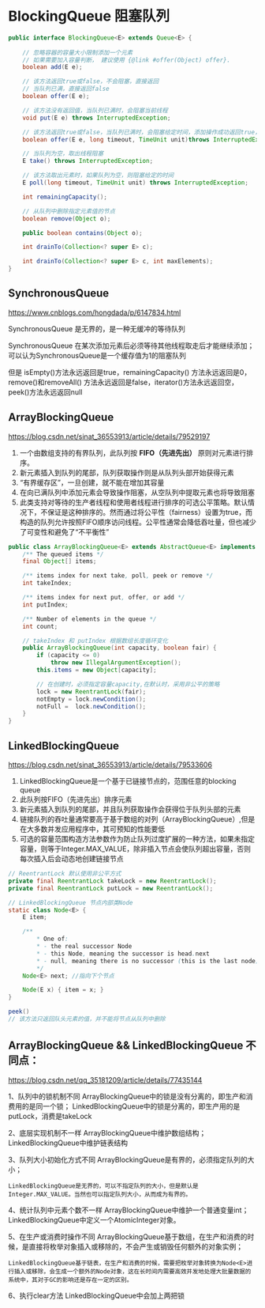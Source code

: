 # BlockingQueue 阻塞队列
```java
public interface BlockingQueue<E> extends Queue<E> {
   
    // 忽略容器的容量大小限制添加一个元素
    // 如果需要加入容量判断， 建议使用 {@link #offer(Object) offer}.
    boolean add(E e);

    // 该方法返回true或false，不会阻塞，直接返回 
    // 当队列已满，直接返回false
    boolean offer(E e);

    // 该方法没有返回值，当队列已满时，会阻塞当前线程
    void put(E e) throws InterruptedException;

    // 该方法返回true或false，当队列已满时，会阻塞给定时间，添加操作成功返回true，否则返回false
    boolean offer(E e, long timeout, TimeUnit unit)throws InterruptedException;

    // 当队列为空，取出线程阻塞
    E take() throws InterruptedException;

    // 该方法取出元素时，如果队列为空，则阻塞给定的时间
    E poll(long timeout, TimeUnit unit) throws InterruptedException;

    int remainingCapacity();

    // 从队列中删除指定元素值的节点
    boolean remove(Object o);

    public boolean contains(Object o);

    int drainTo(Collection<? super E> c);

    int drainTo(Collection<? super E> c, int maxElements);
}
```
## SynchronousQueue
https://www.cnblogs.com/hongdada/p/6147834.html  

SynchronousQueue 是无界的，是一种无缓冲的等待队列  

SynchronousQueue 在某次添加元素后必须等待其他线程取走后才能继续添加；可以认为SynchronousQueue是一个缓存值为1的阻塞队列  

但是 isEmpty()方法永远返回是true，remainingCapacity() 方法永远返回是0，remove()和removeAll() 方法永远返回是false，iterator()方法永远返回空，peek()方法永远返回null

## ArrayBlockingQueue
https://blog.csdn.net/sinat_36553913/article/details/79529197

1. 一个由数组支持的有界队列，此队列按 **FIFO（先进先出）** 原则对元素进行排序。
2. 新元素插入到队列的尾部，队列获取操作则是从队列头部开始获得元素
3. “有界缓存区”，一旦创建，就不能在增加其容量
4. 在向已满队列中添加元素会导致操作阻塞，从空队列中提取元素也将导致阻塞
5. 此类支持对等待的生产者线程和使用者线程进行排序的可选公平策略。默认情况下，不保证是这种排序的。然而通过将公平性（fairness）设置为true，而构造的队列允许按照FIFO顺序访问线程。公平性通常会降低吞吐量，但也减少了可变性和避免了“不平衡性”

```java
public class ArrayBlockingQueue<E> extends AbstractQueue<E> implements BlockingQueue<E>, java.io.Serializable {
    /** The queued items */
    final Object[] items;

    /** items index for next take, poll, peek or remove */
    int takeIndex;

    /** items index for next put, offer, or add */
    int putIndex;

    /** Number of elements in the queue */
    int count;

    // takeIndex 和 putIndex 根据数组长度循环变化
    public ArrayBlockingQueue(int capacity, boolean fair) {
        if (capacity <= 0)
            throw new IllegalArgumentException();
        this.items = new Object[capacity];

        // 在创建时，必须指定容量capacity,在默认时，采用非公平的策略
        lock = new ReentrantLock(fair);
        notEmpty = lock.newCondition();
        notFull =  lock.newCondition();
    }
}
```

## LinkedBlockingQueue
https://blog.csdn.net/sinat_36553913/article/details/79533606

1. LinkedBlockingQueue是一个基于已链接节点的，范围任意的blocking queue
2. 此队列按FIFO（先进先出）排序元素
3. 新元素插入到队列的尾部，并且队列获取操作会获得位于队列头部的元素
4. 链接队列的吞吐量通常要高于基于数组的对列（ArrayBlockingQueue）,但是在大多数并发应用程序中，其可预知的性能要低
5. 可选的容量范围构造方法参数作为防止队列过度扩展的一种方法，如果未指定容量，则等于Integer.MAX_VALUE，除非插入节点会使队列超出容量，否则每次插入后会动态地创建链接节点

```java
// ReentrantLock 默认使用非公平方式
private final ReentrantLock takeLock = new ReentrantLock();
private final ReentrantLock putLock = new ReentrantLock();

// LinkedBlockingQueue 节点内部类Node
static class Node<E> {
    E item;

    /**
        * One of:
        * - the real successor Node
        * - this Node, meaning the successor is head.next
        * - null, meaning there is no successor (this is the last node)
        */
    Node<E> next; //指向下个节点

    Node(E x) { item = x; }
}

peek()
// 该方法只返回队头元素的值，并不能将节点从队列中删除
```

## ArrayBlockingQueue && LinkedBlockingQueue 不同点：
https://blog.csdn.net/qq_35181209/article/details/77435144  

1、队列中的锁机制不同
    ArrayBlockingQueue中的锁是没有分离的，即生产和消费用的是同一个锁；
    LinkedBlockingQueue中的锁是分离的，即生产用的是putLock，消费是takeLock


2、底层实现机制不一样
    ArrayBlockingQueue中维护数组结构；
    LinkedBlockingQueue中维护链表结构

3、队列大小初始化方式不同
    ArrayBlockingQueue是有界的，必须指定队列的大小；

    LinkedBlockingQueue是无界的，可以不指定队列的大小，但是默认是Integer.MAX_VALUE。当然也可以指定队列大小，从而成为有界的。

4、统计队列中元素个数不一样
    ArrayBlockingQueue中维护一个普通变量int；
    LinkedBlockingQueue中定义一个AtomicInteger对象。

5、在生产或消费时操作不同
    ArrayBlockingQueue基于数组，在生产和消费的时候，是直接将枚举对象插入或移除的，不会产生或销毁任何额外的对象实例；

    LinkedBlockingQueue基于链表，在生产和消费的时候，需要把枚举对象转换为Node<E>进行插入或移除，会生成一个额外的Node对象，这在长时间内需要高效并发地处理大批量数据的系统中，其对于GC的影响还是存在一定的区别。

6、执行clear方法
    LinkedBlockingQueue中会加上两把锁